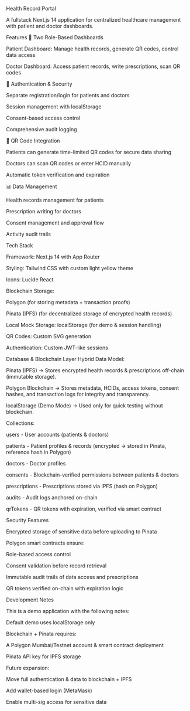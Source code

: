 Health Record Portal

A fullstack Next.js 14 application for centralized healthcare management with patient and doctor dashboards.

Features
🏥 Two Role-Based Dashboards

Patient Dashboard: Manage health records, generate QR codes, control data access

Doctor Dashboard: Access patient records, write prescriptions, scan QR codes

🔐 Authentication & Security

Separate registration/login for patients and doctors

Session management with localStorage

Consent-based access control

Comprehensive audit logging

📱 QR Code Integration

Patients can generate time-limited QR codes for secure data sharing

Doctors can scan QR codes or enter HCID manually

Automatic token verification and expiration

📊 Data Management

Health records management for patients

Prescription writing for doctors

Consent management and approval flow

Activity audit trails

Tech Stack

Framework: Next.js 14 with App Router

Styling: Tailwind CSS with custom light yellow theme

Icons: Lucide React

Blockchain Storage:

Polygon (for storing metadata + transaction proofs)

Pinata (IPFS) (for decentralized storage of encrypted health records)

Local Mock Storage: localStorage (for demo & session handling)

QR Codes: Custom SVG generation

Authentication: Custom JWT-like sessions

Database & Blockchain Layer
Hybrid Data Model:

Pinata (IPFS) → Stores encrypted health records & prescriptions off-chain (immutable storage).

Polygon Blockchain → Stores metadata, HCIDs, access tokens, consent hashes, and transaction logs for integrity and transparency.

localStorage (Demo Mode) → Used only for quick testing without blockchain.

Collections:

users - User accounts (patients & doctors)

patients - Patient profiles & records (encrypted → stored in Pinata, reference hash in Polygon)

doctors - Doctor profiles

consents - Blockchain-verified permissions between patients & doctors

prescriptions - Prescriptions stored via IPFS (hash on Polygon)

audits - Audit logs anchored on-chain

qrTokens - QR tokens with expiration, verified via smart contract

Security Features

Encrypted storage of sensitive data before uploading to Pinata

Polygon smart contracts ensure:

Role-based access control

Consent validation before record retrieval

Immutable audit trails of data access and prescriptions

QR tokens verified on-chain with expiration logic

Development Notes

This is a demo application with the following notes:

Default demo uses localStorage only

Blockchain + Pinata requires:

A Polygon Mumbai/Testnet account & smart contract deployment

Pinata API key for IPFS storage

Future expansion:

Move full authentication & data to blockchain + IPFS

Add wallet-based login (MetaMask)

Enable multi-sig access for sensitive data
